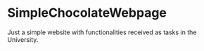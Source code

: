 # SimpleChocolateWebpage
Just a simple website with functionalities received as tasks in the University.
